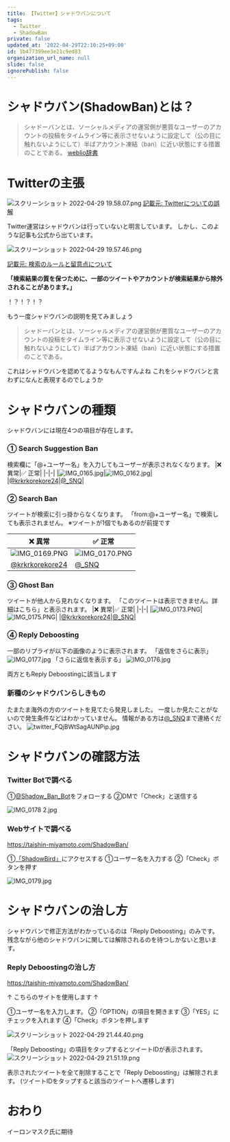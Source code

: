 ```yaml
---
title: 【Twitter】シャドウバンについて
tags:
  - Twitter
  - ShadowBan
private: false
updated_at: '2022-04-29T22:10:25+09:00'
id: 1b477399ee3e21c9ed83
organization_url_name: null
slide: false
ignorePublish: false
---
```

# シャドウバン(ShadowBan)とは？
>シャドーバンとは、ソーシャルメディアの運営側が悪質なユーザーのアカウントの投稿をタイムライン等に表示させないように設定して（公の目に触れないようにして）半ばアカウント凍結（ban）に近い状態にする措置のことである。
[weblio辞書](https://www.weblio.jp/content/%E3%82%B7%E3%83%A3%E3%83%89%E3%83%BC%E3%83%90%E3%83%B3#:~:text=%E3%82%B7%E3%83%A3%E3%83%89%E3%83%BC%E3%83%90%E3%83%B3%E3%81%A8%E3%81%AF%E3%80%81%E3%82%BD%E3%83%BC%E3%82%B7%E3%83%A3%E3%83%AB,%E3%81%AF%E3%82%A2%E3%82%AB%E3%82%A6%E3%83%B3%E3%83%88%E5%87%8D%E7%B5%90%E3%81%A7%E3%81%82%E3%82%8B%E3%80%82)

# Twitterの主張


![スクリーンショット 2022-04-29 19.58.07.png](https://qiita-image-store.s3.ap-northeast-1.amazonaws.com/0/1745371/ba5130c3-6989-eb41-4c72-d01feff4cd4a.png)
[記載元: Twitterについての誤解](https://help.twitter.com/ja/using-twitter/debunking-twitter-myths)


Twitter運営はシャドウバンは行っていないと明言しています。
しかし、このような記事も公式から出ています。

![スクリーンショット 2022-04-29 19.57.46.png](https://qiita-image-store.s3.ap-northeast-1.amazonaws.com/0/1745371/93d846c4-6767-409a-cfe4-497e76331871.png)

[記載元: 検索のルールと留意点について](https://help.twitter.com/ja/rules-and-policies/twitter-search-policies#:~:text=%E8%AA%AC%E6%98%8E%E3%81%97%E3%81%BE%E3%81%99%E3%80%82-,%E4%B8%80%E9%83%A8%E3%81%AE%E3%82%B3%E3%83%B3%E3%83%86%E3%83%B3%E3%83%84%E3%81%8CTwitter%E6%A4%9C%E7%B4%A2%E3%81%A7%E8%A1%A8%E7%A4%BA%E3%81%95%E3%82%8C%E3%81%AA%E3%81%84,%E3%81%95%E3%82%8C%E3%82%8B%E5%A0%B4%E5%90%88%E3%81%8C%E3%81%82%E3%82%8A%E3%81%BE%E3%81%99%E3%80%82)

**「検索結果の質を保つために、一部のツイートやアカウントが検索結果から除外されることがあります。」**

！？！？！？

もう一度シャドウバンの説明を見てみましょう

>シャドーバンとは、ソーシャルメディアの運営側が悪質なユーザーのアカウントの投稿をタイムライン等に表示させないように設定して（公の目に触れないようにして）半ばアカウント凍結（ban）に近い状態にする措置のことである。

これはシャドウバンを認めてるようなもんですんよね
これをシャドウバンと言わずになんと表現するのでしょうか

# シャドウバンの種類
シャドウバンには現在4つの項目が存在します。
### ① Search Suggestion Ban
検索欄に「@+ユーザー名」を入力してもユーザーが表示されなくなります。
|❌ 異常|✅ 正常|
|-|-|
|![IMG_0165.jpg](https://qiita-image-store.s3.ap-northeast-1.amazonaws.com/0/1745371/859d38d7-3572-901d-bde3-5d6bd9ea2314.jpeg)|![IMG_0162.jpg](https://qiita-image-store.s3.ap-northeast-1.amazonaws.com/0/1745371/a94a995f-a589-9f66-3bc1-5a000a81c9fa.jpeg)|
|[@krkrkorekore24](https://twitter.com/krkrkorekore24)|[@_SNQ](https://twitter.com/_SNQ)|

### ② Search Ban
ツイートが検索に引っ掛からなくなります。
「from:@+ユーザー名」で検索しても表示されません。
※ツイートが1個でもあるのが前提です

|❌ 異常|✅ 正常|
|-|-|
|![IMG_0169.PNG](https://qiita-image-store.s3.ap-northeast-1.amazonaws.com/0/1745371/169800ee-92cb-12e0-67ca-e0224f287297.png)|![IMG_0170.PNG](https://qiita-image-store.s3.ap-northeast-1.amazonaws.com/0/1745371/abc7d285-e444-18b9-b6cf-d083132731d0.png)|
|[@krkrkorekore24](https://twitter.com/krkrkorekore24)|[@_SNQ](https://twitter.com/_SNQ)|

### ③ Ghost Ban
ツイートが他人から見れなくなります。
「このツイートは表示できません。詳細はこちら」と表示されます。
|❌ 異常|✅ 正常|
|-|-|
|![IMG_0173.PNG](https://qiita-image-store.s3.ap-northeast-1.amazonaws.com/0/1745371/23de5f89-b610-6da9-c546-56fb2e2f14c5.png)|![IMG_0175.PNG](https://qiita-image-store.s3.ap-northeast-1.amazonaws.com/0/1745371/95daf04d-87ed-aa10-e513-f9362688b6db.png)|
|[@krkrkorekore24](https://twitter.com/krkrkorekore24)|[@_SNQ](https://twitter.com/_SNQ)|

### ④ Reply Deboosting
一部のリプライが以下の画像のように表示されます。
「返信をさらに表示」
![IMG_0177.jpg](https://qiita-image-store.s3.ap-northeast-1.amazonaws.com/0/1745371/f3952dc3-9808-b1be-8646-6fa25ff852b9.jpeg)
「さらに返信を表示する」
![IMG_0176.jpg](https://qiita-image-store.s3.ap-northeast-1.amazonaws.com/0/1745371/5b16330b-91af-6718-4c01-d2b385d073df.jpeg)

両方ともReply Deboostingに該当します

### 新種のシャドウバンらしきもの
たまたま海外の方のツイートを見てたら発見しました。
一度しか見たことがないので発生条件などはわかっていません。
情報がある方は[@_SNQ](https://twitter.com/_SNQ)まで連絡ください。
![twitter_FQjBWtSagAUNPip.jpg](https://qiita-image-store.s3.ap-northeast-1.amazonaws.com/0/1745371/e2b14abc-e172-b805-9e0b-8f0aa24a3470.jpeg)

# シャドウバンの確認方法
### Twitter Botで調べる
①[@Shadow_Ban_Bot](https://twitter.com/Shadow_Ban_Bot)をフォローする
②DMで「Check」と送信する

![IMG_0178 2.jpg](https://qiita-image-store.s3.ap-northeast-1.amazonaws.com/0/1745371/13ea5e4c-81f9-d7c8-4843-7bd1bd46ba39.jpeg)

### Webサイトで調べる
https://taishin-miyamoto.com/ShadowBan/

①[「ShadowBird」](https://taishin-miyamoto.com/ShadowBan/)にアクセスする
①ユーザー名を入力する
②「Check」ボタンを押す

![IMG_0179.jpg](https://qiita-image-store.s3.ap-northeast-1.amazonaws.com/0/1745371/9a5235f4-3bb4-7804-57a9-64be0ff05d42.jpeg)

# シャドウバンの治し方
シャドウバンで修正方法がわかっているのは「Reply Deboosting」のみです。
残念ながら他のシャドウバンに関しては解除されるのを待つしかないと思います。

### Reply Deboostingの治し方
https://taishin-miyamoto.com/ShadowBan/

↑ こちらのサイトを使用します ↑

①ユーザー名を入力します。
②「OPTION」の項目を開きます
③「YES」にチェックを入れます
④「Check」ボタンを押します

![スクリーンショット 2022-04-29 21.44.40.png](https://qiita-image-store.s3.ap-northeast-1.amazonaws.com/0/1745371/cb8cab89-b2fe-a243-eec7-0ed7f5e5c1aa.png)

「Reply Deboosting」の項目をタップするとツイートIDが表示されます。
![スクリーンショット 2022-04-29 21.51.19.png](https://qiita-image-store.s3.ap-northeast-1.amazonaws.com/0/1745371/568be72f-cdb9-4e7b-70f7-4d2f633d237d.png)

表示されたツイートを全て削除することで「Reply Deboosting」は解除されます。
(ツイートIDをタップすると該当のツイートへ遷移します)

# おわり
イーロンマスク氏に期待
